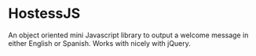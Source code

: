 # HostessJS
An object oriented mini Javascript library to output a welcome message in either English or Spanish. Works with nicely with jQuery.
